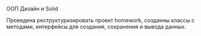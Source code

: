 ООП Дизайн и Solid

Проведена реструктуризировать проект homework, созданны классы с методами, интерфейсы для создания, сохранения и вывода данных.
